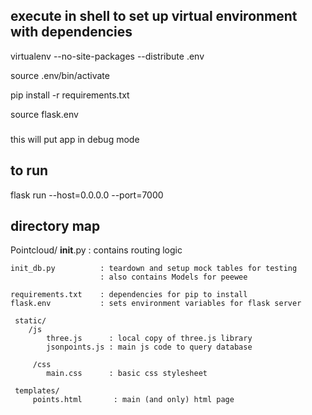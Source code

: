 ## execute in shell to set up virtual environment with dependencies ##
virtualenv --no-site-packages --distribute .env

source .env/bin/activate 

pip install -r requirements.txt

source flask.env

###
this will put app in debug mode
###

## to run ###
flask run --host=0.0.0.0 --port=7000 

## directory map ##
Pointcloud/
    __init__.py         : contains routing logic

    init_db.py          : teardown and setup mock tables for testing
                        : also contains Models for peewee

    requirements.txt    : dependencies for pip to install
    flask.env           : sets environment variables for flask server

     static/
        /js
            three.js      : local copy of three.js library
            jsonpoints.js : main js code to query database
       
         /css    
            main.css      : basic css stylesheet
   
     templates/
         points.html       : main (and only) html page

